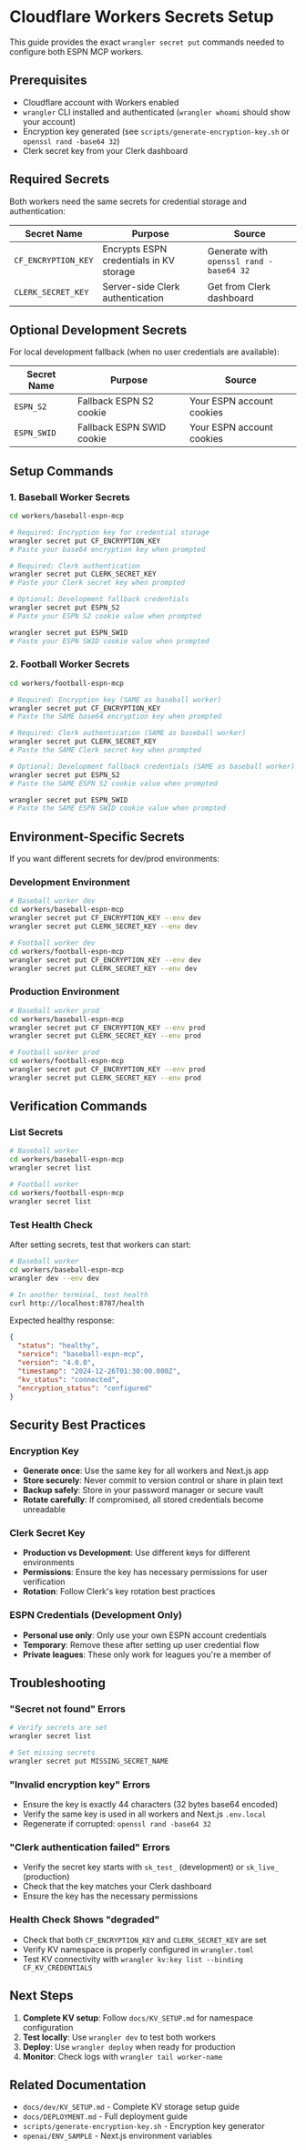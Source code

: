 # Cloudflare Workers Secrets Setup

This guide provides the exact `wrangler secret put` commands needed to configure both ESPN MCP workers.

## Prerequisites

- Cloudflare account with Workers enabled
- `wrangler` CLI installed and authenticated (`wrangler whoami` should show your account)
- Encryption key generated (see `scripts/generate-encryption-key.sh` or `openssl rand -base64 32`)
- Clerk secret key from your Clerk dashboard

## Required Secrets

Both workers need the same secrets for credential storage and authentication:

| Secret Name | Purpose | Source |
|-------------|---------|---------|
| `CF_ENCRYPTION_KEY` | Encrypts ESPN credentials in KV storage | Generate with `openssl rand -base64 32` |
| `CLERK_SECRET_KEY` | Server-side Clerk authentication | Get from Clerk dashboard |

## Optional Development Secrets

For local development fallback (when no user credentials are available):

| Secret Name | Purpose | Source |
|-------------|---------|---------|
| `ESPN_S2` | Fallback ESPN S2 cookie | Your ESPN account cookies |
| `ESPN_SWID` | Fallback ESPN SWID cookie | Your ESPN account cookies |

## Setup Commands

### 1. Baseball Worker Secrets

```bash
cd workers/baseball-espn-mcp

# Required: Encryption key for credential storage
wrangler secret put CF_ENCRYPTION_KEY
# Paste your base64 encryption key when prompted

# Required: Clerk authentication
wrangler secret put CLERK_SECRET_KEY  
# Paste your Clerk secret key when prompted

# Optional: Development fallback credentials
wrangler secret put ESPN_S2
# Paste your ESPN S2 cookie value when prompted

wrangler secret put ESPN_SWID
# Paste your ESPN SWID cookie value when prompted
```

### 2. Football Worker Secrets

```bash
cd workers/football-espn-mcp

# Required: Encryption key (SAME as baseball worker)
wrangler secret put CF_ENCRYPTION_KEY
# Paste the SAME base64 encryption key when prompted

# Required: Clerk authentication (SAME as baseball worker)
wrangler secret put CLERK_SECRET_KEY
# Paste the SAME Clerk secret key when prompted

# Optional: Development fallback credentials (SAME as baseball worker)
wrangler secret put ESPN_S2
# Paste the SAME ESPN S2 cookie value when prompted

wrangler secret put ESPN_SWID
# Paste the SAME ESPN SWID cookie value when prompted
```

## Environment-Specific Secrets

If you want different secrets for dev/prod environments:

### Development Environment
```bash
# Baseball worker dev
cd workers/baseball-espn-mcp
wrangler secret put CF_ENCRYPTION_KEY --env dev
wrangler secret put CLERK_SECRET_KEY --env dev

# Football worker dev  
cd workers/football-espn-mcp
wrangler secret put CF_ENCRYPTION_KEY --env dev
wrangler secret put CLERK_SECRET_KEY --env dev
```

### Production Environment
```bash
# Baseball worker prod
cd workers/baseball-espn-mcp
wrangler secret put CF_ENCRYPTION_KEY --env prod
wrangler secret put CLERK_SECRET_KEY --env prod

# Football worker prod
cd workers/football-espn-mcp  
wrangler secret put CF_ENCRYPTION_KEY --env prod
wrangler secret put CLERK_SECRET_KEY --env prod
```

## Verification Commands

### List Secrets
```bash
# Baseball worker
cd workers/baseball-espn-mcp
wrangler secret list

# Football worker
cd workers/football-espn-mcp
wrangler secret list
```

### Test Health Check
After setting secrets, test that workers can start:

```bash
# Baseball worker
cd workers/baseball-espn-mcp
wrangler dev --env dev

# In another terminal, test health
curl http://localhost:8787/health
```

Expected healthy response:
```json
{
  "status": "healthy",
  "service": "baseball-espn-mcp", 
  "version": "4.0.0",
  "timestamp": "2024-12-26T01:30:00.000Z",
  "kv_status": "connected",
  "encryption_status": "configured"
}
```

## Security Best Practices

### Encryption Key
- **Generate once**: Use the same key for all workers and Next.js app
- **Store securely**: Never commit to version control or share in plain text
- **Backup safely**: Store in your password manager or secure vault
- **Rotate carefully**: If compromised, all stored credentials become unreadable

### Clerk Secret Key
- **Production vs Development**: Use different keys for different environments
- **Permissions**: Ensure the key has necessary permissions for user verification
- **Rotation**: Follow Clerk's key rotation best practices

### ESPN Credentials (Development Only)
- **Personal use only**: Only use your own ESPN account credentials
- **Temporary**: Remove these after setting up user credential flow
- **Private leagues**: These only work for leagues you're a member of

## Troubleshooting

### "Secret not found" Errors
```bash
# Verify secrets are set
wrangler secret list

# Set missing secrets
wrangler secret put MISSING_SECRET_NAME
```

### "Invalid encryption key" Errors
- Ensure the key is exactly 44 characters (32 bytes base64 encoded)
- Verify the same key is used in all workers and Next.js `.env.local`
- Regenerate if corrupted: `openssl rand -base64 32`

### "Clerk authentication failed" Errors
- Verify the secret key starts with `sk_test_` (development) or `sk_live_` (production)
- Check that the key matches your Clerk dashboard
- Ensure the key has the necessary permissions

### Health Check Shows "degraded"
- Check that both `CF_ENCRYPTION_KEY` and `CLERK_SECRET_KEY` are set
- Verify KV namespace is properly configured in `wrangler.toml`
- Test KV connectivity with `wrangler kv:key list --binding CF_KV_CREDENTIALS`

## Next Steps

1. **Complete KV setup**: Follow `docs/KV_SETUP.md` for namespace configuration
2. **Test locally**: Use `wrangler dev` to test both workers
3. **Deploy**: Use `wrangler deploy` when ready for production
4. **Monitor**: Check logs with `wrangler tail worker-name`

## Related Documentation

- `docs/dev/KV_SETUP.md` - Complete KV storage setup guide
- `docs/DEPLOYMENT.md` - Full deployment guide  
- `scripts/generate-encryption-key.sh` - Encryption key generator
- `openai/ENV_SAMPLE` - Next.js environment variables